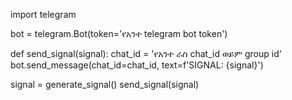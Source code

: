 
import telegram

bot = telegram.Bot(token='የአንተ telegram bot token')

def send_signal(signal):
    chat_id = 'የአንተ ራስ chat_id ወይም group id'
    bot.send_message(chat_id=chat_id, text=f'SIGNAL: {signal}')

signal = generate_signal()
send_signal(signal)
